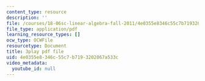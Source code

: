 ```yaml
---
content_type: resource
description: ''
file: /courses/18-06sc-linear-algebra-fall-2011/4e0355e8346c55c7b7193202067a533c_S8DQZjE4V8U.pdf
file_type: application/pdf
learning_resource_types: []
ocw_type: OCWFile
resourcetype: Document
title: 3play pdf file
uid: 4e0355e8-346c-55c7-b719-3202067a533c
video_metadata:
  youtube_id: null
---
```

